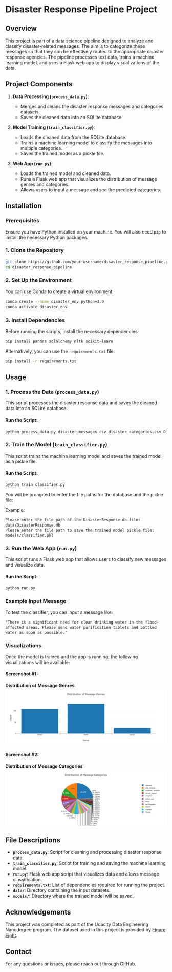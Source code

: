 # Disaster Response Pipeline Project

## Overview

This project is part of a data science pipeline designed to analyze and classify disaster-related messages. The aim is to categorize these messages so that they can be effectively routed to the appropriate disaster response agencies. The pipeline processes text data, trains a machine learning model, and uses a Flask web app to display visualizations of the data.

## Project Components

1. **Data Processing (`process_data.py`)**:
   - Merges and cleans the disaster response messages and categories datasets.
   - Saves the cleaned data into an SQLite database.

2. **Model Training (`train_classifier.py`)**:
   - Loads the cleaned data from the SQLite database.
   - Trains a machine learning model to classify the messages into multiple categories.
   - Saves the trained model as a pickle file.

3. **Web App (`run.py`)**:
   - Loads the trained model and cleaned data.
   - Runs a Flask web app that visualizes the distribution of message genres and categories.
   - Allows users to input a message and see the predicted categories.

## Installation

### Prerequisites

Ensure you have Python installed on your machine. You will also need `pip` to install the necessary Python packages.

### 1. Clone the Repository

```bash
git clone https://github.com/your-username/disaster_response_pipeline.git
cd disaster_response_pipeline
```

### 2. Set Up the Environment

You can use Conda to create a virtual environment:

```bash
conda create --name disaster_env python=3.9
conda activate disaster_env
```

### 3. Install Dependencies

Before running the scripts, install the necessary dependencies:

```bash
pip install pandas sqlalchemy nltk scikit-learn
```

Alternatively, you can use the `requirements.txt` file:

```bash
pip install -r requirements.txt
```

## Usage

### 1. Process the Data (`process_data.py`)

This script processes the disaster response data and saves the cleaned data into an SQLite database.

#### Run the Script:

```bash
python process_data.py disaster_messages.csv disaster_categories.csv DisasterResponse.db
```

### 2. Train the Model (`train_classifier.py`)

This script trains the machine learning model and saves the trained model as a pickle file.

#### Run the Script:

```bash
python train_classifier.py
```

You will be prompted to enter the file paths for the database and the pickle file:

Example:

```plaintext
Please enter the file path of the DisasterResponse.db file: data/DisasterResponse.db
Please enter the file path to save the trained model pickle file: models/classifier.pkl
```

### 3. Run the Web App (`run.py`)

This script runs a Flask web app that allows users to classify new messages and visualize data.

#### Run the Script:

```bash
python run.py
```

### Example Input Message

To test the classifier, you can input a message like:

```plaintext
"There is a significant need for clean drinking water in the flood-affected areas. Please send water purification tablets and bottled water as soon as possible."
```

### Visualizations

Once the model is trained and the app is running, the following visualizations will be available:

#### Screenshot #1: 
**Distribution of Message Genres**
![Screenshot #1](https://github.com/stephengardnerd/DataEngineering_MLPipeline/blob/main/disaster_response_pipeline_project/DisasterRecovery%20Plot.png)

#### Screenshot #2:
**Distribution of Message Categories**
![Screenshot #2](https://github.com/stephengardnerd/DataEngineering_MLPipeline/blob/main/disaster_response_pipeline_project/DisasterRecovery%20Plot2.png)

## File Descriptions

- **`process_data.py`**: Script for cleaning and processing disaster response data.
- **`train_classifier.py`**: Script for training and saving the machine learning model.
- **`run.py`**: Flask web app script that visualizes data and allows message classification.
- **`requirements.txt`**: List of dependencies required for running the project.
- **`data/`**: Directory containing the input datasets.
- **`models/`**: Directory where the trained model will be saved.

## Acknowledgements

This project was completed as part of the Udacity Data Engineering Nanodegree program. The dataset used in this project is provided by [Figure Eight](https://www.figure-eight.com/).

## Contact

For any questions or issues, please reach out through GitHub.

```

